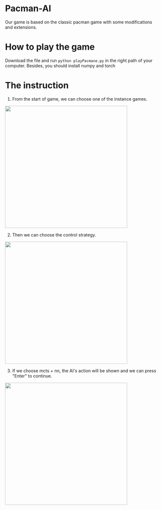 # Pacman-AI

Our game is based on the classic pacman game with some modifications and extensions. 

# How to play the game

Download the file and run `python playPacmane.py` in the right path of your computer. 
Besides, you should install numpy and torch 

# The instruction 

1. From the start of game, we can choose one of the instance games.
<img src="https://tva1.sinaimg.cn/large/0081Kckwly1glpsa0zcmlj30uc064dgy.jpg" width="400">

2. Then we can choose the control strategy.
<img src="https://tva1.sinaimg.cn/large/0081Kckwly1glpslnf5uuj30r00563z7.jpg" width="400">

3. If we choose mcts + nn, the AI's action will be shown and we can press "Enter" to continue.
<img src="https://tva1.sinaimg.cn/large/0081Kckwly1glpsl3jbhkj30is0j2dgn.jpg" width="400">



